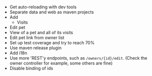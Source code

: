 * Get auto-reloading with dev tools
* Separate data and web as maven projects
* Add
  * Visits
* Edit pet
* View of a pet and all of its visits
* Edit pet link from owner list
* Set up test coverage and try to reach 70%
* Use maven release plugin
* Add i18n
* Use more 'REST'y endpoints, such as `/owners/{id}/edit`. (Check the owner controller for example, some others are fine)
* Disable binding of ids
